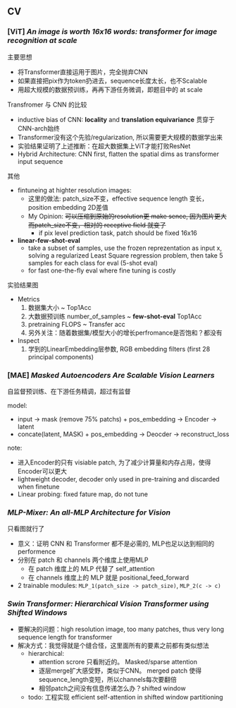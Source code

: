 ## CV

### [ViT] *An image is worth 16x16 words: transformer for image recognition at scale*

主要思想
- 将Transformer直接运用于图片，完全抛弃CNN
- 如果直接把pix作为token扔进去，sequence长度太长，也不Scalable
- 用超大规模的数据预训练，再再下游任务微调，即题目中的 at scale

Transfromer 与 CNN 的比较
- inductive bias of CNN: **locality** and **translation equivariance** 贯穿于CNN-arch始终
- Transformer没有这个先验/regularization, 所以需要更大规模的数据学出来
- 实验结果证明了上述推断：在超大数据集上ViT才能打败ResNet
- Hybrid Architecture: CNN first, flatten the spatial dims as transformer input sequence

其他
- fintuneing at highter resolution images:
    + 这里的做法: patch_size不变，effective sequence length 变长， position embedding 2D差值
    + My Opinion: ~~可以压缩到原始的resolution更 make sence, 因为图片更大而patch_size不变，相对的 receptive field 就变了~~
        - if pix level prediction task, patch should be fixed 16x16
- **linear-few-shot-eval**
    + take a subset of samples, use the frozen reprezentation as input x, solving a regularized Least Square regression problem, then take 5 samples for each class for eval (5-shot eval)
    + for fast one-the-fly eval where fine tuning is costly

实验结果图
- Metrics
    1. 数据集大小 ~ Top1Acc
    2. 大数据预训练 number_of_samples ~ **few-shot-eval** Top1Acc
    3. pretraining FLOPS ~ Transfer acc
    4. 另外关注：随着数据集/模型大小的增长perfromance是否饱和？都没有
- Inspect
    1. 学到的LinearEmbedding层参数, RGB embedding filters (first 28 principal components)


### [MAE] *Masked Autoencoders Are Scalable Vision Learners*

自监督预训练、在下游任务精调，超过有监督

model:
- input -> mask (remove 75% patchs) + pos_embedding -> Encoder -> latent
- concate(latent, MASK) + pos_embedding -> Deocder -> reconstruct_loss

note:
- 进入Encoder的只有 visiable patch, 为了减少计算量和内存占用，使得Encoder可以更大
- lightweight decoder, decoder only used in pre-training and discarded when finetune
- Linear probing: fixed fature map, do not tune


### *MLP-Mixer: An all-MLP Architecture for Vision*

只看图就行了

- 意义：证明 CNN 和 Transformer 都不是必需的, MLP也足以达到相同的performence
- 分别在 patch 和 channels 两个维度上使用MLP
    + 在 patch 维度上的 MLP 代替了 self_attention
    + 在 channels 维度上的 MLP 就是 positional_feed_forward
- 2 trainable modules: `MLP_1(patch_size -> patch_size)`, `MLP_2(c -> c)`


### *Swin Transformer: Hierarchical Vision Transformer using Shifted Windows*

- 要解决的问题：high resolution image, too many patches, thus very long sequence length for transformer
- 解决方式：我觉得就是个缝合怪，这里面所有的要素之前都有类似想法
    + hierarchical: 
        * attention scrore 只看附近的。 Masked/sparse attention
        * 逐层merge扩大感受野，类似于CNN。 merged patch 使得sequence_length变短，所以channels每次要翻倍
        * 相邻patch之间没有信息传递怎么办？shifted window
    + todo: 工程实现 efficient self-attention in shifted window partitioning

